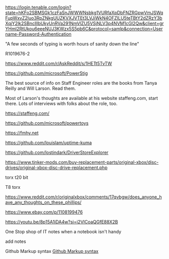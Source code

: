 https://login.tenable.com/login?state=hKFo2SBMSGk1czFaSnJWWWNsbkg1VURfaXpDbFNZRGpwVmJSWqFupWxvZ2luo3RpZNkgUUZKVXJVTEt3LVJiWkN4OFZILU5teTBtY2dZRzY3bXqjY2lk2SBncllIbUkyUnRVa291NmVlZU5VSjNLV3p4NVM1cGI2Qw&client=grYHmI2RtUkou6eeeNUJ3KWzx5S5pb6C&protocol=samlp&connection=Username-Password-Authentication

"A few seconds of typing is worth hours of sanity down the line"

R1019676-2

https://www.reddit.com/r/AskReddit/s/1HETt5TvTW

https://github.com/microsoft/PowerStig

The best source of info on Staff Engineer roles are the books from Tanya Reilly and Will Larson. Read them.

Most of Larson's thoughts are available at his website staffeng.com, start there. Lots of interviews with folks about the role, too.


https://staffeng.com/


https://github.com/microsoft/powertoys

https://fmhy.net

https://github.com/louislam/uptime-kuma

https://github.com/lostindark/DriverStoreExplorer

https://www.tinker-mods.com/buy-replacement-parts/original-xbox/disc-drives/original-xbox-disc-drive-replacement.php

torx t20 bit

T8 torx

https://www.reddit.com/r/originalxbox/comments/17qvbgw/does_anyone_have_any_thoughts_on_these_phillips/


https://www.ebay.com/p/1108199476

https://youtu.be/8p15A1iDA4w?si=i2VlCoaQGfE88X2B

One Stop shop of IT notes when a notebook isn't handy

add notes

Github Markup syntax [Github Markup syntax]([https://pages.github.com/](https://docs.github.com/en/get-started/writing-on-github/getting-started-with-writing-and-formatting-on-github/basic-writing-and-formatting-syntax))
